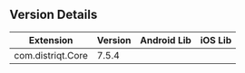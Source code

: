 ## Version Details

| Extension | Version | Android Lib | iOS Lib |
| --- | --- | --- | --- |
| com.distriqt.Core | 7.5.4 |  |  |
